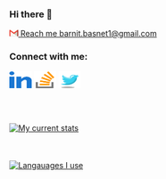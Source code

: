 ### Hi there 👋

<!--
**barnit88/barnit88** is a ✨ _special_ ✨ repository because its `README.md` (this file) appears on your GitHub profile.

Here are some ideas to get you started:

- 🔭 I’m currently working on ...
- 🌱 I’m currently learning ...
- 👯 I’m looking to collaborate on ...
- 🤔 I’m looking for help with ...
- 💬 Ask me about ...
- 📫 How to reach me: ...
- 😄 Pronouns: ...
- ⚡ Fun fact: ...
-->

<div>
  <a href="mailto:https://gmail.com/barnit.basnet1@gmail.com" text-decoration="none">
    <p>
      <img width="16px" src="https://raw.githubusercontent.com/barnit88/barnit88/main/assets/img/gmail-icon.png" alt="barnit.basnet1@gmail.com" title="barnit.basnet1@gmail.com"/>  
      Reach me barnit.basnet1@gmail.com
    </p>
  </a>
</div>

<div>
  <h3 align="left">Connect with me:</h3>
  <p align="left">
    <a href="https://www.linkedin.com/in/barnit-basnet-244a651a6/" target="blank"><img align="center" src="https://raw.githubusercontent.com/barnit88/barnit88/main/assets/svg/linkedIn.svg" alt="Barnit Basnet" height="30" width="40" /></a>
    <a href="https://stackoverflow.com/users/9851400/barnit-basnet" target="blank"><img align="center" src="https://raw.githubusercontent.com/barnit88/barnit88/main/assets/svg/stack-overflow.svg" alt="Barnit Basnet" height="30" width="40" /></a>
    <a href="https://twitter.com/BarnitBasnet" target="blank"><img align="center" src="https://raw.githubusercontent.com/barnit88/barnit88/main/assets/svg/twitter.svg"     alt="Barnit Basnet" height="30" width="40" /></a>
  </p>
</div>

<br><br/>

<a href="https://github.com/barnit88">
  <img align="center" src="https://github-readme-stats.vercel.app/api?username=barnit88&count_private=true&custom_title=My%20Current%20Stats&card_width=1800&layout=donut-vertical&hide=contribs,issues,prs&show_icons=true&theme=radical" alt="My current stats" />
</a>

<br/><br/>
<span>
<a href="https://github.com/barnit88">
  <img align="center" src="https://github-readme-stats.vercel.app/api/top-langs/?username=barnit88&layout=compact&theme=radical&custom_title=What%20I%20play%20with%20these%20days&langs_count=30" alt="Langauages I use" />
</a>
</span>
